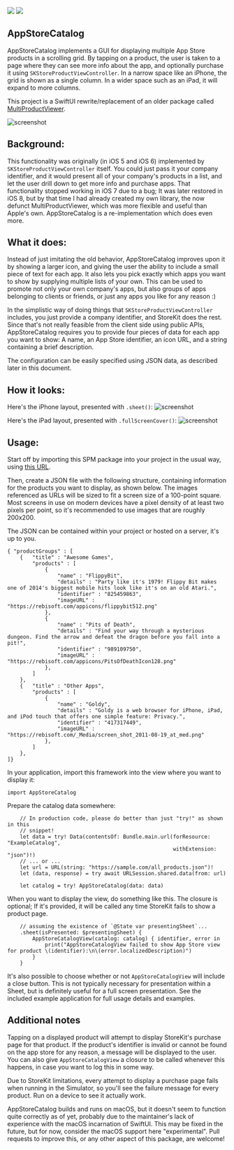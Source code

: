 [![](https://img.shields.io/endpoint?url=https%3A%2F%2Fswiftpackageindex.com%2Fapi%2Fpackages%2Fjnutting%2FAppStoreCatalog%2Fbadge%3Ftype%3Dswift-versions)](https://swiftpackageindex.com/jnutting/AppStoreCatalog)
[![](https://img.shields.io/endpoint?url=https%3A%2F%2Fswiftpackageindex.com%2Fapi%2Fpackages%2Fjnutting%2FAppStoreCatalog%2Fbadge%3Ftype%3Dplatforms)](https://swiftpackageindex.com/jnutting/AppStoreCatalog)

AppStoreCatalog
----

AppStoreCatalog implements a GUI for displaying multiple App Store products in
a scrolling grid. By tapping on a product, the user is taken to a page where
they can see more info about the app, and optionally purchase it using
`SKStoreProductViewController`. In a narrow space like an iPhone, the grid is
shown as a single column. In a wider space such as an iPad, it will expand to
more columns.

This project is a SwiftUI rewrite/replacement of an older package called 
[MultiProductViewer](https://github.com/jnutting/MultiProductViewer).

![screenshot](https://raw.githubusercontent.com/jnutting/AppStoreCatalog/refs/heads/main/Screens/ScreenRecording.gif)


Background:
-----

This functionality was originally (in iOS 5 and iOS 6) implemented by
`SKStoreProductViewController` itself. You could just pass it your company
identifier, and it would present all of your company's products in a list, and
let the user drill down to get more info and purchase apps. That functionality
stopped working in iOS 7 due to a bug; It was later restored in iOS 8, but by
that time I had already created my own library, the now defunct 
MultiProductViewer, which was more flexible and useful than Apple's own. 
AppStoreCatalog is a re-implementation which does even more.

What it does:
-----

Instead of just imitating the old behavior, AppStoreCatalog improves upon it by
showing a larger icon, and giving the user the ability to include a small piece
of text for each app. It also lets you pick exactly which apps you want to show
by supplying multiple lists of your own. This can be used to promote not only
your own company's apps, but also groups of apps belonging to clients or
friends, or just any apps you like for any reason :)

In the simplistic way of doing things that `SKStoreProductViewController` 
includes, you just provide a company identifier, and StoreKit does the rest.
Since that's not really feasible from the client side using public APIs,
AppStoreCatalog requires you to provide four pieces of data for each app you
want to show: A name, an App Store identifier, an icon URL, and a string
containing a brief description.

The configuration can be easily specified using JSON data, as described later
in this document.

How it looks:
-----

Here's the iPhone layout, presented with `.sheet()`:
![screenshot](https://raw.githubusercontent.com/jnutting/AppStoreCatalog/refs/heads/main/Screens/iPhone-screenshot.png)

Here's the iPad layout, presented with `.fullScreenCover()`:
![screenshot](https://raw.githubusercontent.com/jnutting/AppStoreCatalog/refs/heads/main/Screens/iPad-screenshot.png)

Usage:
-----

Start off by importing this SPM package into your project in the usual way,
using [this URL](https://github.com/jnutting/AppStoreCatalog).

Then, create a JSON file with the following structure, containing information
for the products you want to display, as shown below. The images referenced
as URLs will be sized to fit a screen size of a 100-point square. Most screens
in use on modern devices have a pixel density of at least two pixels per point,
so it's recommended to use images that are roughly 200x200.

The JSON can be contained within your project or hosted on a server, it's up
to you.

```
{ "productGroups" : [
    {   "title" : "Awesome Games",
        "products" : [
            {
                "name" : "FlippyBit",
                "details" : "Party like it's 1979! Flippy Bit makes one of 2014's biggest mobile hits look like it's on an old Atari.",
                "identifier" : "825459863",
                "imageURL" : "https://rebisoft.com/appicons/flippybit512.png"
            },
            {
                "name" : "Pits of Death",
                "details" : "Find your way through a mysterious dungeon. Find the arrow and defeat the dragon before you fall into a pit!",
                "identifier" : "989109750",
                "imageURL" : "https://rebisoft.com/appicons/PitsOfDeathIcon128.png"
            },
        ]
    },
    {   "title" : "Other Apps",
        "products" : [
            {
                "name" : "Goldy",
                "details" : "Goldy is a web browser for iPhone, iPad, and iPod touch that offers one simple feature: Privacy.",
                "identifier" : "417317449",
                "imageURL" : "https://rebisoft.com/_Media/screen_shot_2011-08-19_at_med.png"
            },
        ]
    },
]}
```

In your application, import this framework into the view where you want to
display it:

```
import AppStoreCatalog
```

Prepare the catalog data somewhere:
```
    // In production code, please do better than just "try!" as shown in this
    // snippet! 
    let data = try! Data(contentsOf: Bundle.main.url(forResource: "ExampleCatalog",
                                                     withExtension: "json")!)
    // ... or ...
    let url = URL(string: "https://sample.com/all_products.json")!
    let (data, response) = try await URLSession.shared.data(from: url)
    
    let catalog = try! AppStoreCatalog(data: data) 
```

When you want to display the view, do something like this. The closure is
optional; If it's provided, it will be called any time StoreKit fails to show
a product page.
```
    // assuming the existence of `@State var presentingSheet`...
    .sheet(isPresented: $presentingSheet) {
        AppStoreCatalogView(catalog: catalog) { identifier, error in
            print("AppStoreCatalogView failed to show App Store view for product \(identifier):\n\(error.localizedDescription)")
        }
    }

```

It's also possible to choose whether or not `AppStoreCatalogView` will include a
close button. This is not typically necessary for presentation within a Sheet,
but is definitely useful for a full screen presentation. See the included
example application for full usage details and examples.

Additional notes
-----

Tapping on a displayed product will attempt to display StoreKit's purchase page
for that product. If the product's identifier is invalid or cannot be found on
the app store for any reason, a message will be displayed to the user. You can
also give `AppStoreCatalogView` a closure to be called whenever this happens, in
case you want to log this in some way.

Due to StoreKit limitations, every attempt to display a purchase page fails when
running in the Simulator, so you'll see the failure message for every product.
Run on a device to see it actually work.

AppStoreCatalog builds and runs on macOS, but it doesn't seem to function quite
correctly as of yet, probably due to the maintainer's lack of experience with
the macOS incarnation of SwiftUI. This may be fixed in the future, but for now,
consider the macOS support here "experimental". Pull requests to improve this,
or any other aspect of this package, are welcome!
